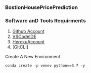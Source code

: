 ### BostionHousePricePrediction

### Software anD Tools Requirments


1. [Github Account](https://github.com)
2. [VSCodeIDE](https://code.visualstudio.com/)
3. [HerokuAccount](https://heroku.com)
4. [GitCLI]

Create A New Environment

```
conda create -p venev python==3.7 -y
```